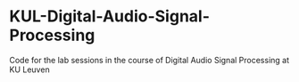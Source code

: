 # KUL-Digital-Audio-Signal-Processing
Code for the lab sessions in the course of Digital Audio Signal Processing at KU Leuven
